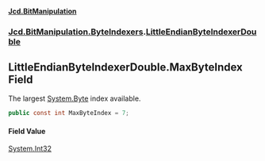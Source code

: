 #### [Jcd.BitManipulation](index.md 'index')

### [Jcd.BitManipulation.ByteIndexers](Jcd.BitManipulation.ByteIndexers.md 'Jcd.BitManipulation.ByteIndexers').[LittleEndianByteIndexerDouble](Jcd.BitManipulation.ByteIndexers.LittleEndianByteIndexerDouble.md 'Jcd.BitManipulation.ByteIndexers.LittleEndianByteIndexerDouble')

## LittleEndianByteIndexerDouble.MaxByteIndex Field

The largest [System.Byte](https://docs.microsoft.com/en-us/dotnet/api/System.Byte 'System.Byte') index available.

```csharp
public const int MaxByteIndex = 7;
```

#### Field Value

[System.Int32](https://docs.microsoft.com/en-us/dotnet/api/System.Int32 'System.Int32')